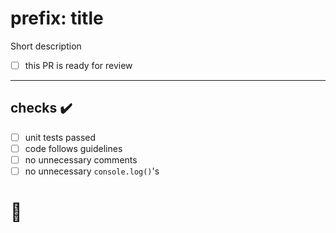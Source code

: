 # prefix: title

Short description

- [ ] this PR is ready for review

---

## checks ✔️

- [ ] unit tests passed
- [ ] code follows guidelines
- [ ] no unnecessary comments
- [ ] no unnecessary `console.log()`'s

# 🚀
